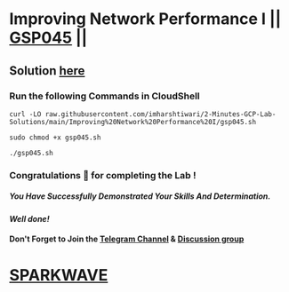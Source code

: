 # Improving Network Performance I || [GSP045](https://www.cloudskillsboost.google/focuses/1286?parent=catalog) ||

## Solution [here](https://youtu.be/OiwEWVb9Yf4)

### Run the following Commands in CloudShell

```
curl -LO raw.githubusercontent.com/imharshtiwari/2-Minutes-GCP-Lab-Solutions/main/Improving%20Network%20Performance%20I/gsp045.sh

sudo chmod +x gsp045.sh

./gsp045.sh
```

### Congratulations 🎉 for completing the Lab !

##### *You Have Successfully Demonstrated Your Skills And Determination.*

#### *Well done!*

#### Don't Forget to Join the [Telegram Channel](https://t.me/sparkwave.01) & [Discussion group](https://t.me/sparkwave.01chats)

# [SPARKWAVE](https://www.youtube.com/@sparkwave.01)
